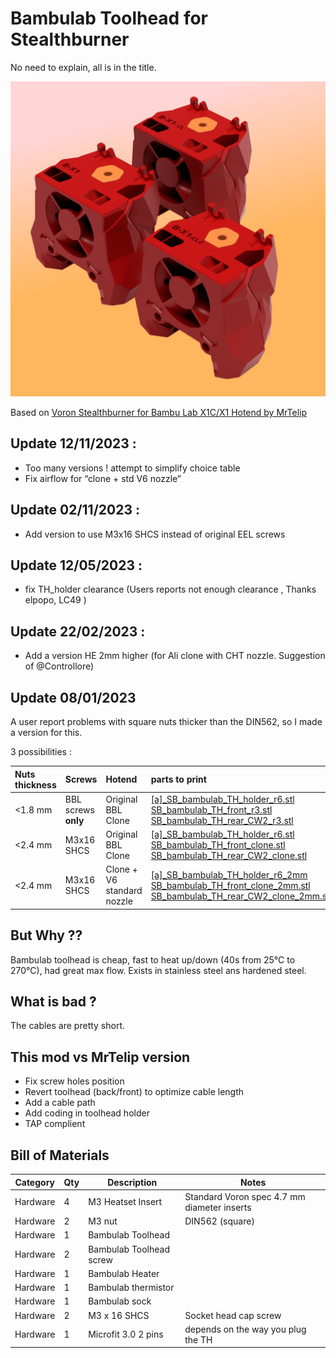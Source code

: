 # Bambulab Toolhead for Stealthburner #
No need to explain, all is in the title.

![BBL_TH](./images/rendering.PNG)

Based on [Voron Stealthburner for Bambu Lab X1C/X1 Hotend by MrTelip](https://www.printables.com/fr/model/323196-voron-stealthburner-for-bambu-lab-x1cx1-hotend)


## Update 12/11/2023 :
- Too many versions ! attempt to simplify choice table
- Fix airflow for “clone + std V6 nozzle”

## Update 02/11/2023 : 
- Add version to use M3x16 SHCS instead of original EEL screws  
## Update 12/05/2023 : ##
- fix TH_holder clearance (Users reports not enough clearance , Thanks elpopo, LC49 )
## Update 22/02/2023 : ##
- Add a version HE 2mm higher (for Ali clone with CHT nozzle. Suggestion of @Controllore)
## Update 08/01/2023 ##
A user report problems with square nuts thicker than the DIN562, so I made a version for this.

3 possibilities :

|Nuts thickness|Screws|Hotend|parts to print|
|:----|:----|:-|:-|
| <1.8 mm|BBL screws **only**|Original BBL<br/>Clone|[[a]_SB_bambulab_TH_holder_r6.stl](./STLs/[a]_SB_bambulab_TH_holder_r6.stl)  <br/>[SB_bambulab_TH_front_r3.stl](./STLs/SB_Bambulab_TH_front_r3.stl) <br/>[SB_bambulab_TH_rear_CW2_r3.stl](./STLs/SB_Bambulab_TH_rear_CW2_r3.stl)|
| <2.4 mm|M3x16 SHCS|Original BBL<br/>Clone|[[a]_SB_bambulab_TH_holder_r6.stl](./STLs/[a]_SB_bambulab_TH_holder_r6.stl)  <br/>[SB_bambulab_TH_front_clone.stl](./STLs/SB_Bambulab_TH_front_clone.stl) <br/>[SB_bambulab_TH_rear_CW2_clone.stl](./STLs/SB_Bambulab_TH_rear_CW2_clone.stl)|
|<2.4 mm|M3x16 SHCS|Clone + V6 standard nozzle|[[a]_SB_bambulab_TH_holder_r6_2mm](./STLs/[a]_SB_bambulab_TH_holder_r6_2mm.stl)  <br/>[SB_bambulab_TH_front_clone_2mm.stl](./STLs/SB_Bambulab_TH_front_clone_2mm.stl) <br/>[SB_bambulab_TH_rear_CW2_clone_2mm.stl](./STLs/SB_Bambulab_TH_rear_CW2_clone_2mm.stl)|

## But Why ?? ##

Bambulab toolhead is cheap, fast to heat up/down (40s from 25°C to 270°C), had great max flow. Exists in stainless steel ans hardened steel.

## What is bad ? ##

The cables are pretty short.

## This mod vs MrTelip version ##

- Fix screw holes position 
- Revert toolhead (back/front) to optimize cable length 
- Add a cable path
- Add coding in toolhead holder
- TAP complient

## Bill of Materials ##


|Category|Qty|Description|Notes|
|----|----|----|----|
|Hardware|4|M3 Heatset Insert|Standard Voron spec 4.7 mm diameter inserts|
|Hardware|2|M3 nut|DIN562 (square)|
|Hardware|1|Bambulab Toolhead||
|Hardware|2|Bambulab Toolhead screw||
|Hardware|1|Bambulab Heater||
|Hardware|1|Bambulab thermistor||
|Hardware|1|Bambulab sock||
|Hardware|2|M3 x 16 SHCS|Socket head cap screw|
|Hardware|1|Microfit 3.0 2 pins|depends on the way you plug the TH|
